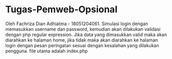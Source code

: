 # Tugas-Pemweb-Opsional
Oleh Fachriza Dian Adhiatma - 18051204061. Simulasi login dengan memasukkan username dan password, kemudian akan dilakukan validasi dengan php regular expression. Jika data yang dimasukkan valid maka akan diarahkan ke halaman home, jika tidak maka akan diarahkan ke halaman login dengan pesan peringatan sesuai dengan kesalahan yang dilakukan pengguna. file utama adalah index.php
